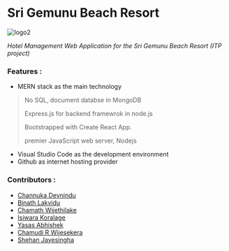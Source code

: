 # Sri Gemunu Beach Resort

![logo2](https://user-images.githubusercontent.com/75931718/136669853-32a27203-a4ac-445a-91cc-f65f3b1df9b4.png)

_Hotel Management Web Application for the Sri Gemunu Beach Resort (ITP project)_


### Features :

* MERN stack as the main technology

> No SQL, document databse in MongoDB
>
> Express.js for backend framewrok in node.js
> 
> Bootstrapped with Create React App.
> 
> premier JavaScript web server, Nodejs

* Visual Studio Code as the development environment
* Github as internet hosting provider

### Contributors :

* [Channuka Devnindu ](https://github.com/Channuka)
* [Binath Lakvidu ](https://github.com/Binxth)
* [Chamath Wijethilake ](https://github.com/Chamaaah)
* [Isiwara Koralage ](https://github.com/IsiwaraK)
* [Yasas Abhishek ](https://github.com/YasasAbhishek)
* [Chamudi R Wijesekera ](https://github.com/ChamudiRW)
* [Shehan Jayesingha ](https://github.com/ShehanCes)



